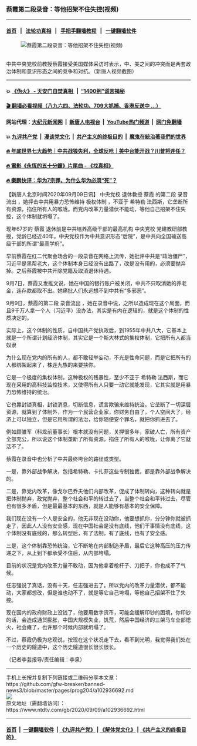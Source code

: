 ### 蔡霞第二段录音：等他招架不住失控(视频)
------------------------

#### [首页](https://github.com/gfw-breaker/banned-news3/blob/master/README.md) &nbsp;&nbsp;|&nbsp;&nbsp; [法轮功真相](https://github.com/begood0513/basic/blob/master/README.md)  &nbsp;&nbsp;|&nbsp;&nbsp; [手把手翻墙教程](https://github.com/gfw-breaker/guides/wiki)  &nbsp;&nbsp;|&nbsp;&nbsp; [一键翻墙软件](https://github.com/gfw-breaker/nogfw/blob/master/README.md)  



<div><div class="featured_image">
 <figure>
  <img alt="蔡霞第二段录音：等他招架不住失控(视频)" src="https://i.ntdtv.com/assets/uploads/2020/08/048108449421ef6383f3dd744a819ee3-800x450.jpg"/>
 </figure><br/>
 <span class="caption">
  中共中央党校前教授蔡霞接受美国媒体采访时表示，中、美之间的冲突而是两套政治体制和意识形态之间的竞争和对抗。（新唐人视频截图）
 </span>
</div>
</div><hr/>

#### 💥 [《伪火》 - 天安门自焚真相 ](http://141.164.51.119:10000/videos/blog/weihuo.html)&nbsp; |&nbsp; [“1400例”谎言揭秘  ](http://141.164.51.119:10000/videos/blog/jiexi1400.html)

#### [ 🎬  翻墙必看视频（八九六四、法轮功、709大抓捕、香港反送中 ...）](https://github.com/gfw-breaker/links/blob/master/banned.md)

#### 网站代理：[大纪元新闻网](http://167.172.10.89:10080/gb/) &nbsp;|&nbsp; [新唐人电视台](http://167.172.10.89:8808/gb/)  &nbsp;|&nbsp; [YouTube热门频道](http://158.247.203.241/youtube.html) &nbsp;|&nbsp; [网门免翻墙](http://158.247.203.241:11000/show.aspx?name=ogHome)

#### 💥 [九评共产党](http://141.164.51.119:10000/videos/res/jiuping/)&nbsp; |&nbsp; [漫谈党文化](http://141.164.51.119:10000/videos/res/mtdwh/)&nbsp; |&nbsp; [共产主义的终极目的](http://141.164.51.119:10000/videos/res/zjmd/)&nbsp; |&nbsp; [魔鬼在統治著我們的世界](http://141.164.51.119:10000/videos/res/TheSpecter/)  

#### [ 🔥  年底世界七大趋势｜中共战狼失利，全球反呛｜美中台能开战？川普将连任？](http://141.164.51.119:10000/videos/news/tanghao02.html)

#### [ 🔥  電影《永恆的五十分鐘》片尾曲 - 《找真相》](http://141.164.51.119:10000/videos/news/../legend/index.html)

#### [ 🔥  秦鹏快评：华为7宗罪，为什么华为必须“死”？](http://141.164.51.119:10000/videos/news/qp01.html)

<div><div class="post_content" itemprop="articleBody">
 <p>
  【新唐人北京时间2020年09月09日讯】
  <ok href="https://www.ntdtv.com/gb/中央党校.htm">
   中央党校
  </ok>
  退休教授
  <ok href="https://www.ntdtv.com/gb/蔡霞.htm">
   蔡霞
  </ok>
  的第二段
  <ok href="https://www.ntdtv.com/gb/录音流出.htm">
   录音流出
  </ok>
  ，她抨击中共用暴力恐怖维持
  <ok href="https://www.ntdtv.com/gb/极权体制.htm">
   极权体制
  </ok>
  ，不亚于
  <ok href="https://www.ntdtv.com/gb/希特勒.htm">
   希特勒
  </ok>
  法西斯，它垄断所有资源，掐住所有人的喉咙。而党内改革力量潜伏不能动，等他自己招架不住失控，这个体制就坍塌了。
 </p>
 <p>
  现年67岁的
  <ok href="https://www.ntdtv.com/gb/蔡霞.htm">
   蔡霞
  </ok>
  退休前是中共培养高级干部的最高机构
  <ok href="https://www.ntdtv.com/gb/中央党校.htm">
   中央党校
  </ok>
  党建教研部教授，党龄已经近40年。中央党校作为中共意识形态“后院”，是中共向全国输送高级干部的所谓“最高学府”。
 </p>
 <p>
  早前蔡霞在红二代聚会场合的一段录音在网络上流传，她批评中共是“政治僵尸”，习近平是黑帮老大，这个体制本身已经没有出路了，改是没有用的，必须要抛弃掉。之后蔡霞被中共开除党籍及取消退休待遇。
 </p>
 <p>
  9月7日，蔡霞又发推文说，她在中国的银行账户被关闭，中共不只取消她的养老金，连存款都取不出。她痛批人们永远想不到中共有“多邪恶”。
 </p>
 <div class="video_fit_container">
 </div>
 <p>
  9月9日，蔡霞的第二段
  <ok href="https://www.ntdtv.com/gb/录音流出.htm">
   录音流出
  </ok>
  ，她在录音中说，之所以造成现在这个局面，而且9千万人拿一个人（习近平）没办法，其实是有内在逻辑的，就是这个体制的性质决定的。
 </p>
 <p>
  实际上，这个体制的性质，自中国共产党执政后，到1955年中共八大，它基本上就是一个所谓计划经济体制，其实它是一个斯大林式的集权体制，它把所有人都当奴隶
 </p>
 <p>
  为什么现在党内的所有的人，都不敢轻举妄动，不光是性命问题，而是它把所有的人都绑架起来了，株连九族的来要挟你。
 </p>
 <p>
  它是一个极度的集权体制，这种极权的残暴性，至少不亚于
  <ok href="https://www.ntdtv.com/gb/希特勒.htm">
   希特勒
  </ok>
  法西斯，而它现在采用的高科技监控技术，又使得所有人只要一动它就能发现，它其实就是用暴力恐怖维持的统治。
 </p>
 <p>
  它也靠封锁真相，封锁消息，切断信息，谎言欺骗来维持统治。它垄断了一切深层资源，就算到了体制外，作为一个民营企业家，你财务自由了，个人空间大了，经济上可以独立，但是它用所谓的法治，给你随便安个罪名，就把你抓进去了。
 </p>
 <p>
  例如顾雏军（科龙前董事长）根本就没有问题，关押很多年，家破人亡，所有资产全部充公，所以说这个体制垄断了所有资源，掐住了所有人的喉咙，让你离了它就活不了。
 </p>
 <p>
  蔡霞在录音中也分析了中共最终垮台的路径或类型。
 </p>
 <p>
  一是，靠外部战争解决，包括希特勒、卡扎菲这些专制独裁，都是靠外部战争解决的。
 </p>
 <p>
  二是，靠党内改革，像戈尔巴乔夫他们内部改革，促成了体制转向，这种转向就是把体制抛弃，政党抛弃，整个社会和平的转过去了，当整个社会和平转过去，尽管也有很多矛盾，但是最最基本的东西，就是人能够有基本的安全保障。
 </p>
 <p>
  我们现在没有一个人是安全的，他无非现在没动你，他要想抓你，分分钟你就被抓走了，因此人人没有安全感，现在中国社会是没有底线，他们干事情没有底线，这个体制没有底线的，那么转型后，有了法制，有了底线，也有了安全感。
 </p>
 <p>
  三是，这个体制靠恐怖统治，它不断地在内部制造矛盾，最后它这种高压的压力传递之下，从上到下都承受不住后，从内部垮塌。
 </p>
 <p>
  目前的状况是党内改革力量不敢动，因为他拿着枪杆子、刀把子，你也成不了气候。
 </p>
 <p>
  任志强说了真话，没有十天，任志强进去了。所以党内的改革力量潜伏，都不能动，大家都想改，但是谁也动不了，就是等它自己垮塌，等他自己招架不住了失控。
 </p>
 <p>
  现在国内的政府财政上没钱了，他要用数字货币，可能会缓解印钞的困境，你印钞的话，会造成通货膨胀，中国大规模失业，饥荒，然后中国经济的三架马车全部熄火，社会瘫了，也许那个时候内部就坍塌了。
 </p>
 <p>
  不过，蔡霞仍极为悲观说，按现在这个状况走下去，看不到光明，我觉得我们处在一个历史的隧道中，这个历史隧道很长很长很长。
 </p>
 <p>
  （记者李芸报导/责任编辑：李泉）
 </p>
 <div class="single_ad">
 </div>
</div>
</div>
<hr/>
手机上长按并复制下列链接或二维码分享本文章：<br/>
https://github.com/gfw-breaker/banned-news3/blob/master/pages/prog204/a102936692.md <br/>
<a href='https://github.com/gfw-breaker/banned-news3/blob/master/pages/prog204/a102936692.md'><img src='https://github.com/gfw-breaker/banned-news3/blob/master/pages/prog204/a102936692.md.png'/></a> <br/>
原文地址（需翻墙访问）：https://www.ntdtv.com/gb/2020/09/09/a102936692.html


------------------------
#### [首页](https://github.com/gfw-breaker/banned-news3/blob/master/README.md) &nbsp;|&nbsp; [一键翻墙软件](https://github.com/gfw-breaker/nogfw/blob/master/README.md) &nbsp;| [《九评共产党》](https://github.com/gfw-breaker/9ping.md/blob/master/README.md#九评之一评共产党是什么) | [《解体党文化》](https://github.com/gfw-breaker/jtdwh.md/blob/master/README.md) | [《共产主义的终极目的》](https://github.com/gfw-breaker/gczydzjmd.md/blob/master/README.md)


<img src='http://gfw-breaker.win/banned-news3/pages/prog204/a102936692.md' width='0px' height='0px'/>